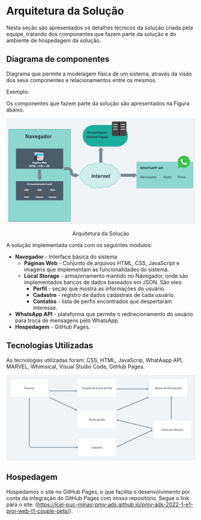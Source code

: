 # Arquitetura da Solução

Nesta seção são apresentados os detalhes técnicos da solução criada pela equipe, tratando dos componentes que fazem parte da solução e do ambiente de hospedagem da solução.

## Diagrama de componentes

Diagrama que permite a modelagem física de um sistema, através da visão dos seus componentes e relacionamentos entre os mesmos.

Exemplo: 

Os componentes que fazem parte da solução são apresentados na Figura abaixo.

![Diagrama de Componentes](img/componentes.png)
<center>Arquitetura da Solução</center>

A solução implementada conta com os seguintes módulos:
- **Navegador** - Interface básica do sistema  
  - **Páginas Web** - Conjunto de arquivos HTML, CSS, JavaScript e imagens que implementam as funcionalidades do sistema.
   - **Local Storage** - armazenamento mantido no Navegador, onde são implementados bancos de dados baseados em JSON. São eles: 
     - **Perfil** - seção que mostra as informações do usuário.
     - **Cadastro** - registro de dados cadastrais de cada usuário.
     - **Contatos** - lista de perfis encontrados que despertaram interesse.
 - **WhatsApp API** - plataforma que permite o redirecionamento do usuário para troca de mensagens pelo WhatsApp.
 - **Hospedagem** - GitHub Pages.
## Tecnologias Utilizadas

As tecnologias utilizadas foram: CSS, HTML, JavaScrip, WhatAapp API, MARVEL, Whimsical, Visual Studio Code, GitHub Pages.

![TECNOLOGIA](img/tecnologias.png)
## Hospedagem

Hospedamos o site no GitHub Pages, o que facilita o desenvolvimento por conta da integração do GitHub Pages com nosso repositório. Segue o link para o site: (https://icei-puc-minas-pmv-ads.github.io/pmv-ads-2022-1-e1-proj-web-t1-couple-pets/).

